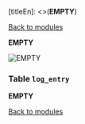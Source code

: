 [titleEn]: <>(__EMPTY__)

[Back to modules](./../10-modules.md)

__EMPTY__

![__EMPTY__](./dist/erd-shopware-core-framework-logging.png)


### Table `log_entry`

__EMPTY__


[Back to modules](./../10-modules.md)
